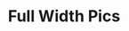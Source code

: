 ---
title:			"Full Width Pics"
slug:			full-width-pics
src:			/template-overviews/full-width-pics
categories:		template landing-pages one-page unstyled
description:	"A Bootstrap 3 website template featuring content sections with full page width image backgrounds."
bump:			"Full width picture backgrounds."
img-src:		/img/templates/full-width-pics.jpg
img-desc:		"Bootstrap Full Width Picture Page Backgrounds"
layout:			template-overview

meta-title: "Full Width Pics - Free Bootstrap Template"
meta-description: "A Bootstrap 3 template featuring full page width image backgrounds. All Start Bootstrap templates are free to download and open source."

features:
  - Full width image sections
  - Logo on top of background image for header
  - Fixed top menu navigation
  - Content sections with various text stylings

long-description: "Full Width Pics is a unique Bootstrap starter template for a landing page or a one page website. It features full width image sections with an option to include a logo in the header along with other custom design elements."

alt-version:		"no"
user-version:		"no"

redirect_from:
  - /full-width-pics/
  - /full-width-pics.php/
  - /templates/full-width-pics.html/
  - /downloads/full-width-pics.zip/
---